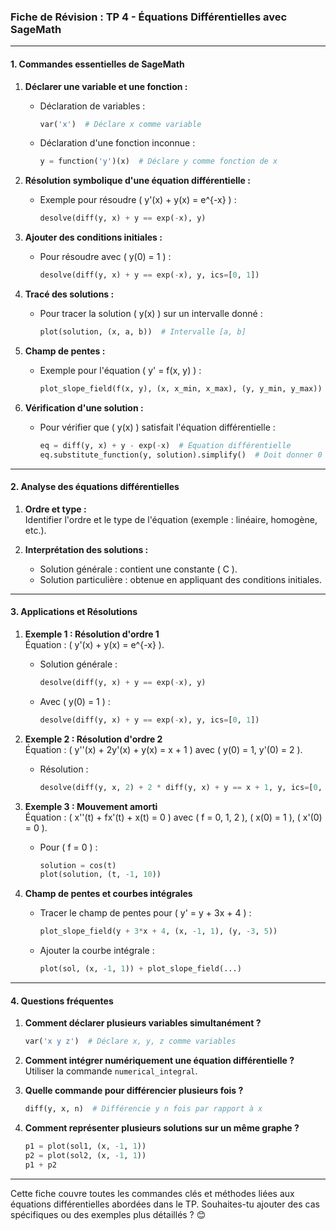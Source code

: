 ### **Fiche de Révision : TP 4 - Équations Différentielles avec SageMath**

---

#### **1. Commandes essentielles de SageMath**

1. **Déclarer une variable et une fonction :**  
   - Déclaration de variables :  
     ```python
     var('x')  # Déclare x comme variable
     ```
   - Déclaration d'une fonction inconnue :  
     ```python
     y = function('y')(x)  # Déclare y comme fonction de x
     ```

2. **Résolution symbolique d'une équation différentielle :**  
   - Exemple pour résoudre \( y'(x) + y(x) = e^{-x} \) :  
     ```python
     desolve(diff(y, x) + y == exp(-x), y)
     ```

3. **Ajouter des conditions initiales :**  
   - Pour résoudre avec \( y(0) = 1 \) :  
     ```python
     desolve(diff(y, x) + y == exp(-x), y, ics=[0, 1])
     ```

4. **Tracé des solutions :**  
   - Pour tracer la solution \( y(x) \) sur un intervalle donné :  
     ```python
     plot(solution, (x, a, b))  # Intervalle [a, b]
     ```

5. **Champ de pentes :**  
   - Exemple pour l'équation \( y' = f(x, y) \) :  
     ```python
     plot_slope_field(f(x, y), (x, x_min, x_max), (y, y_min, y_max))
     ```

6. **Vérification d'une solution :**  
   - Pour vérifier que \( y(x) \) satisfait l'équation différentielle :  
     ```python
     eq = diff(y, x) + y - exp(-x)  # Équation différentielle
     eq.substitute_function(y, solution).simplify()  # Doit donner 0
     ```

---

#### **2. Analyse des équations différentielles**

1. **Ordre et type :**  
   Identifier l'ordre et le type de l'équation (exemple : linéaire, homogène, etc.).

2. **Interprétation des solutions :**  
   - Solution générale : contient une constante \( C \).  
   - Solution particulière : obtenue en appliquant des conditions initiales.  

---

#### **3. Applications et Résolutions**

1. **Exemple 1 : Résolution d'ordre 1**  
   Équation : \( y'(x) + y(x) = e^{-x} \).  
   - Solution générale :  
     ```python
     desolve(diff(y, x) + y == exp(-x), y)
     ```
   - Avec \( y(0) = 1 \) :  
     ```python
     desolve(diff(y, x) + y == exp(-x), y, ics=[0, 1])
     ```

2. **Exemple 2 : Résolution d'ordre 2**  
   Équation : \( y''(x) + 2y'(x) + y(x) = x + 1 \) avec \( y(0) = 1, y'(0) = 2 \).  
   - Résolution :  
     ```python
     desolve(diff(y, x, 2) + 2 * diff(y, x) + y == x + 1, y, ics=[0, 1, 2])
     ```

3. **Exemple 3 : Mouvement amorti**  
   Équation : \( x''(t) + fx'(t) + x(t) = 0 \) avec \( f = 0, 1, 2 \), \( x(0) = 1 \), \( x'(0) = 0 \).  
   - Pour \( f = 0 \) :  
     ```python
     solution = cos(t)
     plot(solution, (t, -1, 10))
     ```

4. **Champ de pentes et courbes intégrales**  
   - Tracer le champ de pentes pour \( y' = y + 3x + 4 \) :  
     ```python
     plot_slope_field(y + 3*x + 4, (x, -1, 1), (y, -3, 5))
     ```
   - Ajouter la courbe intégrale :  
     ```python
     plot(sol, (x, -1, 1)) + plot_slope_field(...)
     ```

---

#### **4. Questions fréquentes**

1. **Comment déclarer plusieurs variables simultanément ?**  
   ```python
   var('x y z')  # Déclare x, y, z comme variables
   ```

2. **Comment intégrer numériquement une équation différentielle ?**  
   Utiliser la commande `numerical_integral`.  

3. **Quelle commande pour différencier plusieurs fois ?**  
   ```python
   diff(y, x, n)  # Différencie y n fois par rapport à x
   ```

4. **Comment représenter plusieurs solutions sur un même graphe ?**  
   ```python
   p1 = plot(sol1, (x, -1, 1))
   p2 = plot(sol2, (x, -1, 1))
   p1 + p2
   ```

---

Cette fiche couvre toutes les commandes clés et méthodes liées aux équations différentielles abordées dans le TP. Souhaites-tu ajouter des cas spécifiques ou des exemples plus détaillés ? 😊
